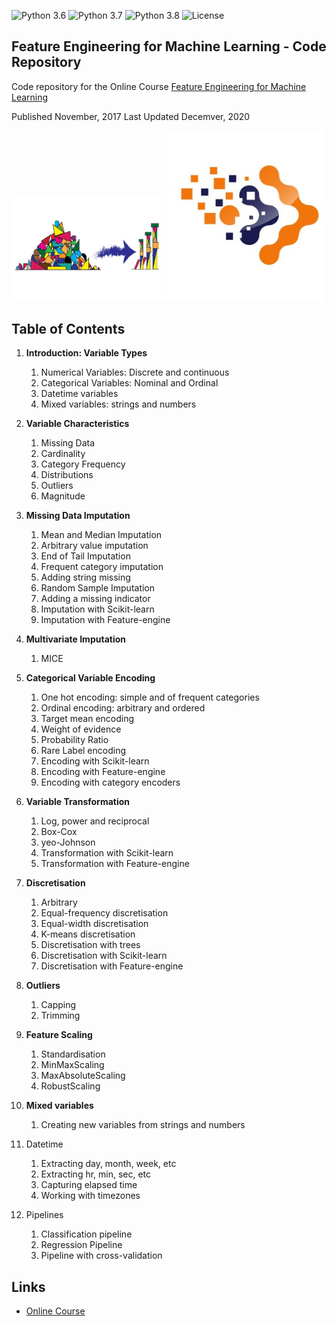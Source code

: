﻿![Python 3.6](https://img.shields.io/badge/python-3.6-success.svg)
![Python 3.7](https://img.shields.io/badge/python-3.7-success.svg)
![Python 3.8](https://img.shields.io/badge/python-3.8-success.svg)
![License](https://img.shields.io/badge/license-BSD-success.svg)

## Feature Engineering for Machine Learning - Code Repository

Code repository for the Online Course [Feature Engineering for Machine Learning](https://www.udemy.com/course/feature-engineering-for-machine-learning/?referralCode=A855148E05283015CF06)

Published November, 2017
Last Updated Decemver, 2020

[<img src="./feml_logo.png" width="248">](https://www.udemy.com/course/feature-engineering-for-machine-learning/?referralCode=A855148E05283015CF06)  [<img src="./trainindata.png" width="248">](https://www.trainindata.com)

## Table of Contents

1. **Introduction: Variable Types**
	1. Numerical Variables: Discrete and continuous
	2. Categorical Variables: Nominal and Ordinal
	3. Datetime variables
	4. Mixed variables: strings and numbers

2. **Variable Characteristics**
	1. Missing Data 
	2. Cardinality
	3. Category Frequency
	4. Distributions
	5. Outliers
	6. Magnitude

3. **Missing Data Imputation**
	1. Mean and Median Imputation
	2. Arbitrary value imputation
	3. End of Tail Imputation
	4. Frequent category imputation
	5. Adding string missing
	6. Random Sample Imputation
	7. Adding a missing indicator
	8. Imputation with Scikit-learn
	9. Imputation with Feature-engine

4. **Multivariate Imputation**
	1. MICE

5. **Categorical Variable Encoding**
	1. One hot encoding: simple and of frequent categories
	2. Ordinal encoding: arbitrary and ordered
	3. Target mean encoding
	4. Weight of evidence
	5. Probability Ratio
	6. Rare Label encoding
	7. Encoding with Scikit-learn
	8. Encoding with Feature-engine
	9. Encoding with category encoders

6. **Variable Transformation**
	1. Log, power and reciprocal
	2. Box-Cox
	3. yeo-Johnson
	4. Transformation with Scikit-learn
	5. Transformation with Feature-engine

7. **Discretisation**
	1. Arbitrary
	2. Equal-frequency discretisation
	3. Equal-width discretisation
	4. K-means discretisation
	5. Discretisation with trees
	6. Discretisation with Scikit-learn
	7. Discretisation with Feature-engine

8. **Outliers**
	1. Capping
	2. Trimming

9. **Feature Scaling**
	1. Standardisation
	2. MinMaxScaling
	3. MaxAbsoluteScaling
	4. RobustScaling

10. **Mixed variables**
	1. Creating new variables from strings and numbers

11. Datetime
	1. Extracting day, month, week, etc
	2. Extracting hr, min, sec, etc
	3. Capturing elapsed time
	4. Working with timezones

12. Pipelines
	1. Classification pipeline
	2. Regression Pipeline
	3. Pipeline with cross-validation


## Links

- [Online Course](https://www.udemy.com/course/feature-engineering-for-machine-learning/?referralCode=A855148E05283015CF06)
